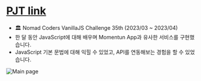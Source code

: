 # [PJT link](https://righthunkwon.github.io/)


- 🏛️ Nomad Coders VanillaJS Challenge 35th (2023/03 ~ 2023/04)
- 한 달 동안 JavaScript에 대해 배우며 Momentun App과 유사한 서비스를 구현했습니다.
- JavaScript 기본 문법에 대해 익힐 수 있었고, API를 연동해보는 경험을 할 수 있었습니다.

![Main page](https://github.com/righthunkwon/righthunkwon.github.io/assets/114549688/523ae474-d3bd-4f2b-ae19-5e52767d5859)
